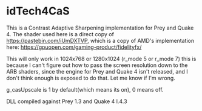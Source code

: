 # idTech4CaS

This is a Contrast Adaptive Sharpening implementation for Prey and Quake 4. The shader used here is a direct copy of https://pastebin.com/iUmDXTVP, which is a copy of AMD's implementation here: https://gpuopen.com/gaming-product/fidelityfx/

This will only work in 1024x768 or 1280x1024 (r_mode 5 or r_mode 7) this is because I can't figure out how to pass the screen resolution down to the ARB shaders, since the engine for Prey and Quake 4 isn't released, and I don't think enough is exposed to do that. Let me know if I'm wrong.

g_casUpscale is 1 by default(which means its on), 0 means off.

DLL compiled against Prey 1.3 and Quake 4 l.4.3

